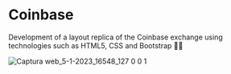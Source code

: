 # Coinbase
Development of a layout replica of the Coinbase exchange using technologies such as HTML5, CSS and Bootstrap 👨‍💻

![Captura web_5-1-2023_16548_127 0 0 1](https://user-images.githubusercontent.com/116908552/210863651-abf55dbd-74d3-4b3b-9f95-7196d341c437.jpeg)
